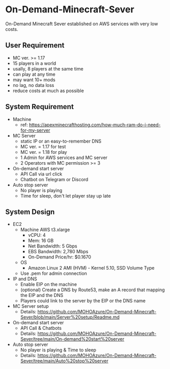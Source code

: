 # On-Demand-Minecraft-Sever
On-Demand Minecraft Sever established on AWS services with very low costs.

## User Requirement
* MC ver. >= 1.17
* 15 players in a world
* usally, 8 players at the same time
* can play at any time
* may want 10+ mods
* no lag, no data loss
* reduce costs at much as possible

## System Requirement
* Machine
  * ref: https://apexminecrafthosting.com/how-much-ram-do-i-need-for-my-server
* MC Server
  * static IP or an easy-to-remember DNS
  * MC ver. = 1.17 for test
  * MC ver. = 1.18 for play
  * 1 Admin for AWS services and MC server
  * 2 Operators with MC permission >= 3
* On-demand start server
  * API Call via url click
  * Chatbot on Telegram or Discord
* Auto stop server
  * No player is playing
  * Time for sleep, don't let player stay up late

## System Design
* EC2
  * Machine AWS t3.xlarge
    * vCPU: 4 
    * Mem: 16 GB
    * Net Bandwidth: 5 Gbps
    * EBS Bandwidth: 2,780 Mbps
    * On-Demand Price/hr: $0.1670
  * OS
    * Amazon Linux 2 AMI (HVM) - Kernel 5.10, SSD Volume Type
  * Use .pem for admin connection
* IP and DNS
  * Enable EIP on the machine
  * (optional) Create a DNS by Route53, make an A record that mapping the EIP and the DNS
  * Players could link to the server by the EIP or the DNS name
* MC Server setup
  * Details: https://github.com/MOHOAzure/On-Demand-Minecraft-Sever/blob/main/Server%20setup/Readme.md
* On-demand start server
  * API Call & Chatbots
  * Details: https://github.com/MOHOAzure/On-Demand-Minecraft-Sever/tree/main/On-demand%20start%20server
* Auto stop server
  * No player is playing & Time to sleep
  * Details: https://github.com/MOHOAzure/On-Demand-Minecraft-Sever/tree/main/Auto%20stop%20server
